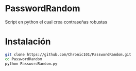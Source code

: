 # PasswordRandom

Script en python el cual crea contraseñas robustas

# Instalación

```bash
git clone https://github.com/Chronic101/PasswordRandom.git
cd PasswordRandom
python PasswordRandom.py
```
